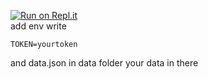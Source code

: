 [![Run on Repl.it](https://repl.it/badge/github/muhammadzaki693/Discord-bots)](https://repl.it/github/muhammadzaki693/Discord-bots)<br>
add env write
```
TOKEN=yourtoken
```
and data.json in data folder your data in there
